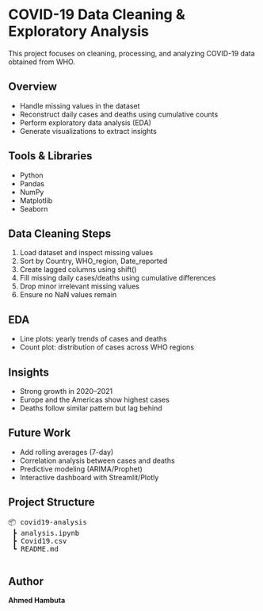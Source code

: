  <h1>COVID-19 Data Cleaning & Exploratory Analysis</h1>
  <p>This project focuses on cleaning, processing, and analyzing COVID-19 data obtained from WHO.</p>

  <h2>Overview</h2>
  <ul>
    <li>Handle missing values in the dataset</li>
    <li>Reconstruct daily cases and deaths using cumulative counts</li>
    <li>Perform exploratory data analysis (EDA)</li>
    <li>Generate visualizations to extract insights</li>
  </ul>

  <h2>Tools & Libraries</h2>
  <ul>
    <li>Python</li>
    <li>Pandas</li>
    <li>NumPy</li>
    <li>Matplotlib</li>
    <li>Seaborn</li>
  </ul>

  <h2>Data Cleaning Steps</h2>
  <ol>
    <li>Load dataset and inspect missing values</li>
    <li>Sort by Country, WHO_region, Date_reported</li>
    <li>Create lagged columns using shift()</li>
    <li>Fill missing daily cases/deaths using cumulative differences</li>
    <li>Drop minor irrelevant missing values</li>
    <li>Ensure no NaN values remain</li>
  </ol>

  <h2>EDA</h2>
  <ul>
    <li>Line plots: yearly trends of cases and deaths</li>
    <li>Count plot: distribution of cases across WHO regions</li>
  </ul>

  <h2>Insights</h2>
  <ul>
    <li>Strong growth in 2020–2021</li>
    <li>Europe and the Americas show highest cases</li>
    <li>Deaths follow similar pattern but lag behind</li>
  </ul>

  <h2>Future Work</h2>
  <ul>
    <li>Add rolling averages (7-day)</li>
    <li>Correlation analysis between cases and deaths</li>
    <li>Predictive modeling (ARIMA/Prophet)</li>
    <li>Interactive dashboard with Streamlit/Plotly</li>
  </ul>

  <h2>Project Structure</h2>
  <pre>
📦 covid19-analysis
 ┣ analysis.ipynb
 ┣ Covid19.csv
 ┗ README.md
  </pre>

  <h2>Author</h2>
  <p><b>Ahmed Hambuta</b></p>
